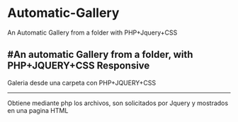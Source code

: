 # Automatic-Gallery
An Automatic Gallery from a folder with PHP+Jquery+CSS




#An automatic Gallery from a folder, with PHP+JQUERY+CSS Responsive
--------------


Galeria desde una carpeta con PHP+JQUERY+CSS


------------


Obtiene mediante php los archivos, son solicitados por Jquery y mostrados en una pagina HTML
